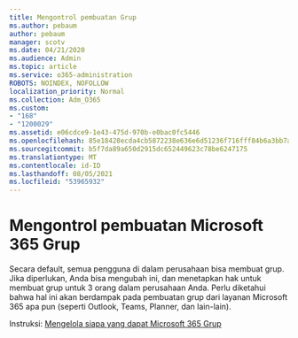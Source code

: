 ```yaml
---
title: Mengontrol pembuatan Grup
ms.author: pebaum
author: pebaum
manager: scotv
ms.date: 04/21/2020
ms.audience: Admin
ms.topic: article
ms.service: o365-administration
ROBOTS: NOINDEX, NOFOLLOW
localization_priority: Normal
ms.collection: Adm_O365
ms.custom:
- "168"
- "1200029"
ms.assetid: e06cdce9-1e43-475d-970b-e0bac0fc5446
ms.openlocfilehash: 85e18428ecda4cb5872238e636e6d51236f716fff84b6a3bb7a84e97eca3bdf8
ms.sourcegitcommit: b5f7da89a650d2915dc652449623c78be6247175
ms.translationtype: MT
ms.contentlocale: id-ID
ms.lasthandoff: 08/05/2021
ms.locfileid: "53965932"
---
```

# <a name="control-creation-of-microsoft-365-groups"></a>Mengontrol pembuatan Microsoft 365 Grup

Secara default, semua pengguna di dalam perusahaan bisa membuat grup. Jika diperlukan, Anda bisa mengubah ini, dan menetapkan hak untuk membuat grup untuk 3 orang dalam perusahaan Anda. Perlu diketahui bahwa hal ini akan berdampak pada pembuatan grup dari layanan Microsoft 365 apa pun (seperti Outlook, Teams, Planner, dan lain-lain).
  
Instruksi: [Mengelola siapa yang dapat Microsoft 365 Grup](https://docs.microsoft.com/microsoft-365/admin/create-groups/manage-creation-of-groups)
